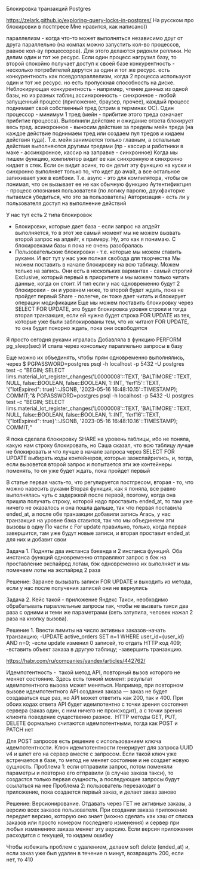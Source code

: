 Блокировка транзакций Postgres

https://zelark.github.io/exploring-query-locks-in-postgres/
На русском про блокировки в постгресе
Мне нравится, как написано))

параллелизм - когда что-то может выполняться независимо друг от друга параллельно (на компах можно запустить кол-во процессов, равное кол-ву процессоров). Для этого делаются ридонли реплики. Не делим один и тот же ресурс. Если один процесс нагрузил базу, то второй спокойно получает доступ к своей базе
конкурентность - несколько потребителей дерутся за один и тот же ресурс. есть конкурентность как псевдопараллелизм, когда 2 процесса используют один и тот же ресурс. но есть пропускная способность на диске. Неблокирующая конкурентность - например, чтение данных из одной базы, но из разных таблиц
ассинхронность - синхронное - любой запущенный процесс (приложение, браузер, прочее), каждый процесс поднимает свой собственный тред (стрим в терминах ОС). Один процессор - минимум 1 тред (мейн - прибитие этого треда означает прибитие процесса). Выполнили действие и ожидание ответа блокирует весь тред. асинхронное - выносим действие за пределы мейн треда (на каждое действие поднимаем тред или создаем пул тредов и кидаем действия туда). Т.е. мейн занимается только главным, а остальные действия выполняются другими тредами (пр - кассир и работники в маке - ассинхронное, кассир на заправке - синхронное)
Когда мы пишем функцию, компилятор видит ее как синхронную и синхронно кидает в стек. Если он видит асинк, то он делит эту функцию на куски и синхронно выполняет только то, что идет до await, а все остальное запихивает уже в колбэки. Т.е. async - это для компилятора, чтобы он понимал, что он вызывает ее не как обычную функцию
Аутентификгция - процесс опознания пользователя (по логику паролю, двухфакторке пытаемся убедиться, что это за пользователь)
Авторизация - есть ли у пользователя доступ на выполнение действий

У нас тут есть 2 типа блокировок
* Блокировки, которые дает база - если запрос на апдейт выполняется, то в этот же самый момент мы не можем вызвать второй запрос на апдейт, к примеру. Ну, это как я понимаю. С блокировками базы я пока не очень разобралась
* Пользовательские блокировки - т.е. которые мы можем ставить руками. И вот тут у нас уже полная свобода для творчества
Мы можем поставить в начале блокировку на всю таблицу. Можем только на запись. Они есть в нескольких вариантах - самый строгий Exclusive, который первый в приоритете и мы можем только читать данные, когда он стоит. И тип если у нас одновременно будут 2 блокировки - он и уровнем ниже, то второй будет ждать, пока не пройдет первый
Share - полегче, он тоже дает читать и блокирует операции модификации
Еще мы можем поставить блокировку через SELECT FOR UPDATE, это будет блокировка уровня строки и тогда вторая транзакция, если ей нужна будет строка FOR UPDATE из тех, которые уже были заблокированы тем, что их читают FOR UPDATE, то она будет покорно ждать, пока они освободятся

Я просто сегодня руками игралась
Добавляла в функцию PERFORM pg_sleep(sec)
И слала через консольку параллельно запросы в базу

Еще можно их объединять, чтобы прям одновременно выполнялись, через $
PGPASSWORD=postgres psql -h localhost -p 5432 -U postgres test -c "BEGIN; SELECT lims.material_lot_register_changes('L0000008'::TEXT, 'BALTIMORE'::TEXT, NULL, false::BOOLEAN, false::BOOLEAN, 1::INT, 'ferf15'::TEXT, '{\"lotExpired\": true}'::JSONB, '2023-05-16 16:48:10.15'::TIMESTAMP); COMMIT;"&
PGPASSWORD=postgres psql -h localhost -p 5432 -U postgres test -c "BEGIN; SELECT lims.material_lot_register_changes('L0000008'::TEXT, 'BALTIMORE'::TEXT, NULL, false::BOOLEAN, false::BOOLEAN, 1::INT, 'ferf16'::TEXT, '{\"lotExpired\": true}'::JSONB, '2023-05-16 16:48:10.16'::TIMESTAMP); COMMIT;"

Я пока сделала блокировку SHARE на уровень таблицы, ибо не поняла, какую нам строку блокировать, но Саша сказал, что всю таблицу лучше не блокировать и что лучше в начале запроса через SELECT FOR UPDATE выбирать коды контейнеров, которые заэкспайрились, и, тогда, если вызовется второй запрос и попытается эти же контейнеры поменять, то он уже будет ждать, пока пройдет первый

В статье первая часть-то, что регулируется постгресом, вторая - то, что можно навесить руками
Вторая функция, как я поняла, все равно выполнялась чуть с задержкой после первой, поэтому, когда она пришла получать строку, которой надо проставить ended_at, то там уже ничего не оказалось и она пошла дальше, так что первая поставила ended_at, а после обе транзакции добавили запись
Агась, у нас транзакция на уровне бэка ставится, так что мы объединяем эти вызовы в одну
По части с For update правильно, только, когда первая завершится, там уже будут новые записи, и вторая проставит ended_at для них и добавит свои

Задача 1.
Подняты два инстанса бэкенда и 2 инстанса функций. Оба инстанса функций одновременно отправляют запрос в бэк на проставление экспайред лотам, бэк одновременно их выполняет и мы помечаем лоты на экспайред 2 раза

Решение: Заранее вызывать записи FOR UPDATE и выходить из метода, если у нас после получения записей они не вернулись

Задача 2.
Кейс такой - приложение Яндекс Такси, необходимо обрабатывать параллельные запросы так, чтобы не вызвать такси два раза с одними и теми же параметрами (сеть затупила, человек нажал 2 раза на кнопку вызова).

Решение 1. Ввести лимиты на число активных заказов-начать транзакцию;
-UPDATE active_orders SET n=1 WHERE user_id={user_id} AND n=0;
-если update изменил 0 записей, то отдать HTTP код 409;
-вставить объект заказа в другую таблицу;
-завершить транзакцию.

https://habr.com/ru/companies/yandex/articles/442762/

Идемпотентность -  такой метод API, повторный вызов которого не меняет состояние. Здесь есть тонкий момент: результат идемпотентного вызова может меняться. Например, при повторном вызове идемпотентного API создания заказа — заказ не будет создаваться еще раз, но API может ответить как 200, так и 400. При обоих кодах ответа API будет идемпотентно с точки зрения состояния сервера (заказ один, с ним ничего не происходит), а с точки зрения клиента поведение существенно разное.  HTTP методы GET, PUT, DELETE формально считаются идемпотентными, тогда как POST и PATCH нет

Для POST запросов есть решение с использованием ключа идемпотентности. Ключ идемпотентности генерирует для запроса UUID v4 и шлет его на сервер вместе с запросом. Если такой ключ уже встречается в базе, то метод не меняет состояние и не создает новую сущность.
Проблема 1: если отправили запрос, потом поменяли параметры и повторно его отправили (в случае заказа такси), то создастся только первая сущность, а последующие запросы будут ссылаться на нее
Проблема 2: пользователь перезаходит в приложение, пока создается первый заказ, и делает заказ заново

Решение: Версионирование. Отдавать через ГЕТ не активные заказы, а версию всех заказов пользователя. При создании заказа приложение передает версию, которую оно знает (можно сделать как хэш от списка заказов или просто номером последнего изменения) и сервер при любых изменениях заказа меняет эту версию. Если версия приложения расходится с текущей, то кидаем ошибку

Чтобы избежать проблем с удалением, делаем soft delete (ended_at) и, если заказ уже был удален в течение n минут, возвращать 200, если нет, то 410


